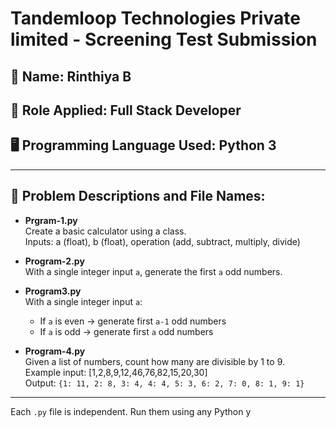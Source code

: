 # Tandemloop Technologies Private limited - Screening Test Submission

## 👤 Name: Rinthiya B  
## 💼 Role Applied: Full Stack Developer  
## 🖥 Programming Language Used: Python 3  

---

## 📄 Problem Descriptions and File Names:

- **Prgram-1.py**  
  Create a basic calculator using a class.  
  Inputs: a (float), b (float), operation (add, subtract, multiply, divide)

- **Program-2.py**  
  With a single integer input `a`, generate the first `a` odd numbers.  

- **Program3.py**  
  With a single integer input `a`:  
  - If `a` is even → generate first `a-1` odd numbers  
  - If `a` is odd → generate first `a` odd numbers 

- **Program-4.py**  
  Given a list of numbers, count how many are divisible by 1 to 9.  
  Example input: [1,2,8,9,12,46,76,82,15,20,30]  
  Output: `{1: 11, 2: 8, 3: 4, 4: 4, 5: 3, 6: 2, 7: 0, 8: 1, 9: 1}`

---



Each `.py` file is independent. Run them using any Python y

